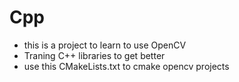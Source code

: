 # Cpp
* this is a project to learn to use OpenCV
* Traning C++ libraries to get better
* use this CMakeLists.txt to cmake opencv projects 
